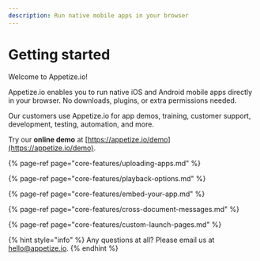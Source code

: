 ```yaml
---
description: Run native mobile apps in your browser
---
```


# Getting started

Welcome to Appetize.io!

Appetize.io enables you to run native iOS and Android mobile apps directly in your browser. No downloads, plugins, or extra permissions needed. 

Our customers use Appetize.io for app demos, training, customer support, development, testing, automation, and more. 

Try our **online demo** at [https://appetize.io/demo](https://appetize.io/demo). 

{% page-ref page="core-features/uploading-apps.md" %}

{% page-ref page="core-features/playback-options.md" %}

{% page-ref page="core-features/embed-your-app.md" %}

{% page-ref page="core-features/cross-document-messages.md" %}

{% page-ref page="core-features/custom-launch-pages.md" %}



{% hint style="info" %}
Any questions at all? Please email us at [hello@appetize.io](mailto:hello@appetize.io).
{% endhint %}

